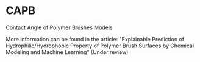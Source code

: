 # CAPB
Contact Angle of Polymer Brushes Models

More information can be found in the article:
"Explainable Prediction of Hydrophilic/Hydrophobic Property of Polymer Brush Surfaces by Chemical Modeling and Machine Learning"
(Under review)
